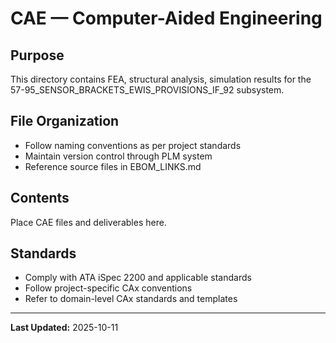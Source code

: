 # CAE — Computer-Aided Engineering

## Purpose

This directory contains FEA, structural analysis, simulation results for the 57-95_SENSOR_BRACKETS_EWIS_PROVISIONS_IF_92 subsystem.

## File Organization

- Follow naming conventions as per project standards
- Maintain version control through PLM system
- Reference source files in EBOM_LINKS.md

## Contents

Place CAE files and deliverables here.

## Standards

- Comply with ATA iSpec 2200 and applicable standards
- Follow project-specific CAx conventions
- Refer to domain-level CAx standards and templates

---

**Last Updated:** 2025-10-11
